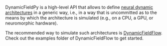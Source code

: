 DynamicFieldPy is a high-level API that allows to define [neural dynamic architectures](https://www.dynamicfieldtheory.org) in a generic way, i.e., in a way that is  uncommitted as to the means by which the architecture is
simulated (e.g., on a CPU, a GPU, or neuromorphic hardware).

The recommended way to simulate such architectures is [DynamicFieldFlow](https://github.com/danielsabinasz/DynamicFieldFlow/). Check out the examples folder of DynamicFieldFlow to get started.
